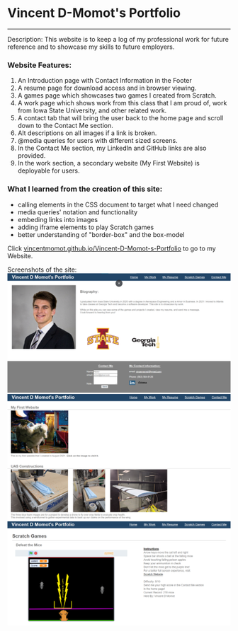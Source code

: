 # Vincent D-Momot's Portfolio
***

Description: This website is to keep a log of my professional work for future reference and to showcase my skills to future employers.

### Website Features:
1) An Introduction page with Contact Information in the Footer
2) A resume page for download access and in browser viewing.
3) A games page which showcases two games I created from Scratch.
4) A work page which shows work from this class that I am proud of, work from Iowa State University, and other related work.
5) A contact tab that will bring the user back to the home page and scroll down to the Contact Me section.
6) Alt descriptions on all images if a link is broken.
7) @media queries for users with different sized screens.
8) In the Contact Me section, my LinkedIn and GitHub links are also provided.
9) In the work section, a secondary website (My First Website) is deployable for users.



### What I learned from the creation of this site:
* calling elements in the CSS document to target what I need changed
* media queries' notation and functionality
* embeding links into images
* adding iframe elements to play Scratch games
* better understanding of "border-box" and the box-model


Click [vincentmomot.github.io/Vincent-D-Momot-s-Portfolio](https://vincentmomot.github.io/Vincent-D-Momot-s-Portfolio/index) to go to my Website. 

Screenshots of the site:
![This is an image of my main page](assets/mainpage.png)
![This is an image of my work page](assets/workpage.png)
![This is an image of my games page](assets/gamepage.png)
